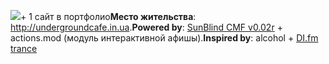 <img src='/media/pictures/bgheader.gif' />+ 1 сайт в портфолио<b>Место жительства</b>: <a href='http://undergroundcafe.in.ua'>http://undergroundcafe.in.ua</a>.<b>Powered by</b>: <a href='http://orl.biz.tm'>SunBlind CMF v0.02r</a> + actions.mod (модуль интерактивной афишы).<b>Inspired by</b>: alcohol + <a href='http://di.fm/'>DI.fm trance</a>